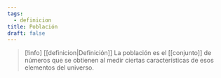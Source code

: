 ```yaml
---
tags:
  - definicion
title: Población
draft: false
---
```


> [!info] [[definicion|Definición]]
> La población es el [[conjunto]] de números que se obtienen al medir ciertas características de esos elementos del universo.